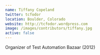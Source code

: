 ```yaml
---
name: Tiffany Copeland
twitter: tcfodor
location: Boulder, Colorado
website: http://tcfodor.wordpress.com
image: /images/contributors/tiffany.jpg 
active: false
---
```


Organizer of Test Automation Bazaar (2012)
